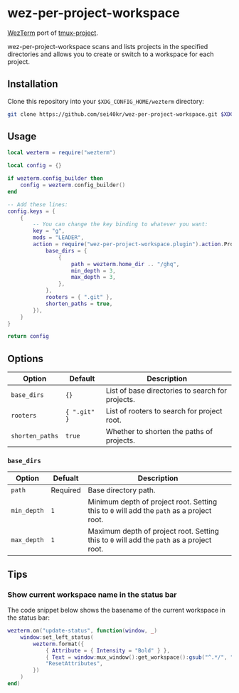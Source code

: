 # wez-per-project-workspace

[WezTerm](https://wezfurlong.org/wezterm) port of [tmux-project](https://github.com/sei40kr/tmux-project).

wez-per-project-workspace scans and lists projects in the specified directories
and allows you to create or switch to a workspace for each project.

## Installation

Clone this repository into your `$XDG_CONFIG_HOME/wezterm` directory:

```sh
git clone https://github.com/sei40kr/wez-per-project-workspace.git $XDG_CONFIG_HOME/wezterm
```

## Usage

```lua
local wezterm = require("wezterm")

local config = {}

if wezterm.config_builder then
    config = wezterm.config_builder()
end

-- Add these lines:
config.keys = {
    {
        -- You can change the key binding to whatever you want:
        key = "g",
        mods = "LEADER",
        action = require("wez-per-project-workspace.plugin").action.ProjectWorkspaceSelect({
            base_dirs = {
                {
                    path = wezterm.home_dir .. "/ghq",
                    min_depth = 3,
                    max_depth = 3,
                },
            },
            rooters = { ".git" },
            shorten_paths = true,
        }),
    }
}

return config
```

## Options

| Option          | Default      | Description                                      |
| --------------- | ------------ | ------------------------------------------------ |
| `base_dirs`     | `{}`         | List of base directories to search for projects. |
| `rooters`       | `{ ".git" }` | List of rooters to search for project root.      |
| `shorten_paths` | `true`       | Whether to shorten the paths of projects.        |

### `base_dirs`

| Option      | Defualt  | Description                                                                               |
| ----------- | -------- | ----------------------------------------------------------------------------------------- |
| `path`      | Required | Base directory path.                                                                      |
| `min_depth` | `1`      | Minimum depth of project root. Setting this to `0` will add the `path` as a project root. |
| `max_depth` | `1`      | Maximum depth of project root. Setting this to `0` will add the `path` as a project root. |

## Tips

### Show current workspace name in the status bar

The code snippet below shows the basename of the current workspace in the status
bar:

```lua
wezterm.on("update-status", function(window, _)
    window:set_left_status(
        wezterm.format({
            { Attribute = { Intensity = "Bold" } },
            { Text = window:mux_window():get_workspace():gsub("^.*/", "") },
            "ResetAttributes",
        })
    )
end)
```
